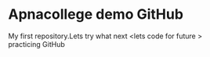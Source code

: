 # Apnacollege demo GitHub 
My first repository.Lets try what next &lt;lets code for future >
<br>
practicing GitHub 
